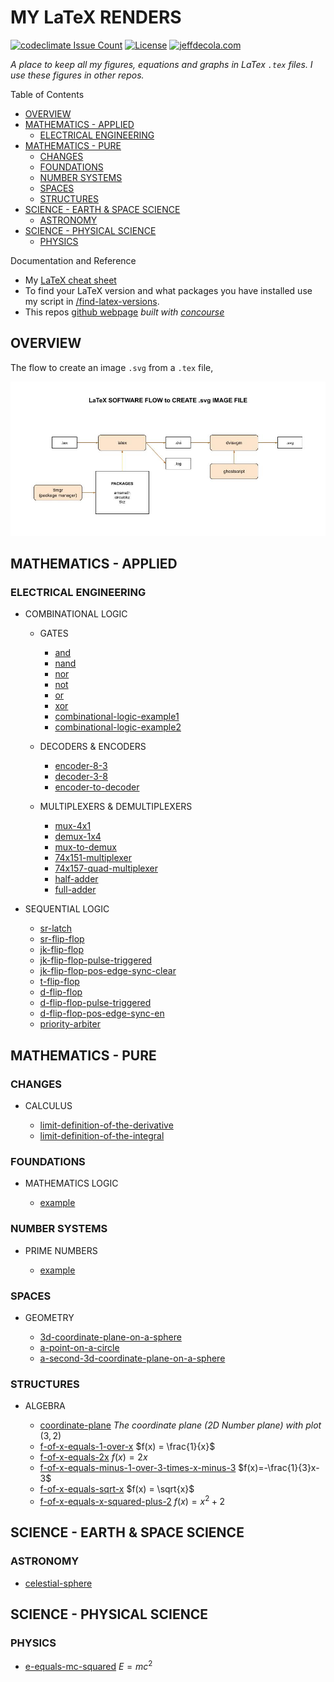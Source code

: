 # MY LaTeX RENDERS

[![codeclimate Issue Count](https://codeclimate.com/github/JeffDeCola/my-latex-renders/badges/issue_count.svg)](https://codeclimate.com/github/JeffDeCola/my-latex-renders/issues)
[![License](https://img.shields.io/:license-mit-blue.svg)](https://jeffdecola.mit-license.org)
[![jeffdecola.com](https://img.shields.io/badge/website-jeffdecola.com-blue)](https://jeffdecola.com)

_A place to keep all my figures, equations
and graphs in LaTex `.tex` files.
I use these figures in other repos._

Table of Contents

* [OVERVIEW](https://github.com/JeffDeCola/my-latex-renders#overview)
* [MATHEMATICS - APPLIED](https://github.com/JeffDeCola/my-latex-renders#mathematics---applied)
  * [ELECTRICAL ENGINEERING](https://github.com/JeffDeCola/my-latex-renders#electrical-engineering)
* [MATHEMATICS - PURE](https://github.com/JeffDeCola/my-latex-renders#mathematics---pure)
  * [CHANGES](https://github.com/JeffDeCola/my-latex-renders#changes)
  * [FOUNDATIONS](https://github.com/JeffDeCola/my-latex-renders#foundations)
  * [NUMBER SYSTEMS](https://github.com/JeffDeCola/my-latex-renders#number-systems)
  * [SPACES](https://github.com/JeffDeCola/my-latex-renders#spaces)
  * [STRUCTURES](https://github.com/JeffDeCola/my-latex-renders#structures)
* [SCIENCE - EARTH & SPACE SCIENCE](https://github.com/JeffDeCola/my-latex-renders#science---earth--space-science)
  * [ASTRONOMY](https://github.com/JeffDeCola/my-latex-renders#astronomy)
* [SCIENCE - PHYSICAL SCIENCE](https://github.com/JeffDeCola/my-latex-renders#science---physical-science)
  * [PHYSICS](https://github.com/JeffDeCola/my-latex-renders#physics)

Documentation and Reference

* My
  [LaTeX cheat sheet](https://github.com/JeffDeCola/my-cheat-sheets/tree/master/software/development/languages/latex-cheat-sheet)
* To find your LaTeX version and what packages you have installed use
  my script in
  [/find-latex-versions](https://github.com/JeffDeCola/my-latex-renders/tree/master/find-latex-versions).
* This repos
  [github webpage](https://jeffdecola.github.io/my-latex-renders/)
  _built with
  [concourse](https://github.com/JeffDeCola/my-latex-renders/blob/master/ci-README.md)_

## OVERVIEW

The flow to create an image `.svg` from a `.tex` file,

![IMAGE - latex-software-flow-to-create-svg-image-file - IMAGE](docs/pics/latex-software-flow-to-create-svg-image-file.jpg)

## MATHEMATICS - APPLIED

### ELECTRICAL ENGINEERING

* COMBINATIONAL LOGIC

  * GATES

    * [and](https://github.com/JeffDeCola/my-latex-renders/tree/master/mathematics/applied/electrical-engineering/combinational-logic/and)
    * [nand](https://github.com/JeffDeCola/my-latex-renders/tree/master/mathematics/applied/electrical-engineering/combinational-logic/nand)
    * [nor](https://github.com/JeffDeCola/my-latex-renders/tree/master/mathematics/applied/electrical-engineering/combinational-logic/nor)
    * [not](https://github.com/JeffDeCola/my-latex-renders/tree/master/mathematics/applied/electrical-engineering/combinational-logic/not)
    * [or](https://github.com/JeffDeCola/my-latex-renders/tree/master/mathematics/applied/electrical-engineering/combinational-logic/or)
    * [xor](https://github.com/JeffDeCola/my-latex-renders/tree/master/mathematics/applied/electrical-engineering/combinational-logic/xor)
    * [combinational-logic-example1](https://github.com/JeffDeCola/my-latex-renders/tree/master/mathematics/applied/electrical-engineering/combinational-logic/combinational-logic-example1)
    * [combinational-logic-example2](https://github.com/JeffDeCola/my-latex-renders/tree/master/mathematics/applied/electrical-engineering/combinational-logic/combinational-logic-example2)

  * DECODERS & ENCODERS

    * [encoder-8-3](https://github.com/JeffDeCola/my-latex-renders/tree/master/mathematics/applied/electrical-engineering/combinational-logic/encoder-8-3)
    * [decoder-3-8](https://github.com/JeffDeCola/my-latex-renders/tree/master/mathematics/applied/electrical-engineering/combinational-logic/decoder-3-8)
    * [encoder-to-decoder](https://github.com/JeffDeCola/my-latex-renders/tree/master/mathematics/applied/electrical-engineering/combinational-logic/encoder-to-decoder)

  * MULTIPLEXERS & DEMULTIPLEXERS

    * [mux-4x1](https://github.com/JeffDeCola/my-latex-renders/tree/master/mathematics/applied/electrical-engineering/combinational-logic/mux-4x1)
    * [demux-1x4](https://github.com/JeffDeCola/my-latex-renders/tree/master/mathematics/applied/electrical-engineering/combinational-logic/demux-1x4)
    * [mux-to-demux](https://github.com/JeffDeCola/my-latex-renders/tree/master/mathematics/applied/electrical-engineering/combinational-logic/mux-to-demux)
    * [74x151-multiplexer](https://github.com/JeffDeCola/my-latex-renders/tree/master/mathematics/applied/electrical-engineering/combinational-logic/74x151-multiplexer)
    * [74x157-quad-multiplexer](https://github.com/JeffDeCola/my-latex-renders/tree/master/mathematics/applied/electrical-engineering/combinational-logic/74x157-quad-multiplexer)
    * [half-adder](https://github.com/JeffDeCola/my-latex-renders/tree/master/mathematics/applied/electrical-engineering/combinational-logic/half-adder)
    * [full-adder](https://github.com/JeffDeCola/my-latex-renders/tree/master/mathematics/applied/electrical-engineering/combinational-logic/full-adder)

* SEQUENTIAL LOGIC

  * [sr-latch](https://github.com/JeffDeCola/my-latex-renders/tree/master/mathematics/applied/electrical-engineering/sequential-logic/sr-latch)
  * [sr-flip-flop](https://github.com/JeffDeCola/my-latex-renders/tree/master/mathematics/applied/electrical-engineering/sequential-logic/sr-flip-flop)
  * [jk-flip-flop](https://github.com/JeffDeCola/my-latex-renders/tree/master/mathematics/applied/electrical-engineering/sequential-logic/jk-flip-flop)
  * [jk-flip-flop-pulse-triggered](https://github.com/JeffDeCola/my-latex-renders/tree/master/mathematics/applied/electrical-engineering/sequential-logic/jk-flip-flop-pulse-triggered)
  * [jk-flip-flop-pos-edge-sync-clear](https://github.com/JeffDeCola/my-latex-renders/tree/master/mathematics/applied/electrical-engineering/sequential-logic/jk-flip-flop-pos-edge-sync-clear)
  * [t-flip-flop](https://github.com/JeffDeCola/my-latex-renders/tree/master/mathematics/applied/electrical-engineering/sequential-logic/t-flip-flop)
  * [d-flip-flop](https://github.com/JeffDeCola/my-latex-renders/tree/master/mathematics/applied/electrical-engineering/sequential-logic/d-flip-flop)
  * [d-flip-flop-pulse-triggered](https://github.com/JeffDeCola/my-latex-renders/tree/master/mathematics/applied/electrical-engineering/sequential-logic/d-flip-flop-pulse-triggered)
  * [d-flip-flop-pos-edge-sync-en](https://github.com/JeffDeCola/my-latex-renders/tree/master/mathematics/applied/electrical-engineering/sequential-logic/d-flip-flop-pos-edge-sync-en)
  * [priority-arbiter](https://github.com/JeffDeCola/my-latex-renders/tree/master/mathematics/applied/electrical-engineering/sequential-logic/priority-arbiter)

## MATHEMATICS - PURE

### CHANGES

* CALCULUS

  * [limit-definition-of-the-derivative](https://github.com/JeffDeCola/my-latex-renders/tree/master/mathematics/pure/changes/calculus/limit-definition-of-the-derivative)
  * [limit-definition-of-the-integral](https://github.com/JeffDeCola/my-latex-renders/tree/master/mathematics/pure/changes/calculus/limit-definition-of-the-integral)

### FOUNDATIONS

* MATHEMATICS LOGIC

  * [example](https://github.com/JeffDeCola/my-latex-renders/tree/master/mathematics/pure/foundations/mathematics-logic/example)

### NUMBER SYSTEMS

* PRIME NUMBERS

  * [example](https://github.com/JeffDeCola/my-latex-renders/tree/master/mathematics/pure/number-systems/prime-numbers/example)

### SPACES

* GEOMETRY

  * [3d-coordinate-plane-on-a-sphere](https://github.com/JeffDeCola/my-latex-renders/tree/master/mathematics/pure/spaces/geometry/3d-coordinate-plane-on-a-sphere)
  * [a-point-on-a-circle](https://github.com/JeffDeCola/my-latex-renders/tree/master/mathematics/pure/spaces/geometry/a-point-on-a-circle)
  * [a-second-3d-coordinate-plane-on-a-sphere](https://github.com/JeffDeCola/my-latex-renders/tree/master/mathematics/pure/spaces/geometry/a-second-3d-coordinate-plane-on-a-sphere)

### STRUCTURES

* ALGEBRA

  * [coordinate-plane](https://github.com/JeffDeCola/my-latex-renders/tree/master/mathematics/pure/structures/algebra/coordinate-plane) _The coordinate plane (2D Number plane) with plot_ $(3,2)$
  * [f-of-x-equals-1-over-x](https://github.com/JeffDeCola/my-latex-renders/tree/master/mathematics/pure/structures/algebra/f-of-x-equals-1-over-x) $f(x) = \frac{1}{x}$
  * [f-of-x-equals-2x](https://github.com/JeffDeCola/my-latex-renders/tree/master/mathematics/pure/structures/algebra/f-of-x-equals-2x) $f(x) = 2x$
  * [f-of-x-equals-minus-1-over-3-times-x-minus-3](https://github.com/JeffDeCola/my-latex-renders/tree/master/mathematics/pure/structures/algebra/f-of-x-equals-minus-1-over-3-times-x-minus-3) $f(x)=-\frac{1}{3}x-3$
  * [f-of-x-equals-sqrt-x](https://github.com/JeffDeCola/my-latex-renders/tree/master/mathematics/pure/structures/algebra/f-of-x-equals-sqrt-x) $f(x) = \sqrt{x}$
  * [f-of-x-equals-x-squared-plus-2](https://github.com/JeffDeCola/my-latex-renders/tree/master/mathematics/pure/structures/algebra/f-of-x-equals-x-squared-plus-2) $f(x) = x^2 + 2$

## SCIENCE - EARTH & SPACE SCIENCE

### ASTRONOMY

* [celestial-sphere](https://github.com/JeffDeCola/my-latex-renders/tree/master/science/earth-and-space-science/astronomy/celestial-sphere)

## SCIENCE - PHYSICAL SCIENCE

### PHYSICS

* [e-equals-mc-squared](https://github.com/JeffDeCola/my-latex-renders/tree/master/science/physical-science/physics/e-equals-mc-squared) $E=mc^2$
